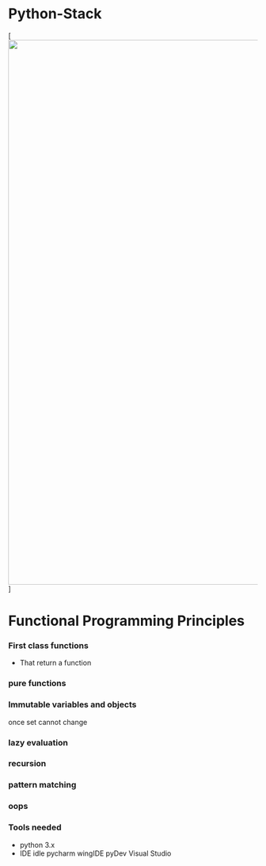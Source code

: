 # Python-Stack

<a name="CHEATSHEET">[<img src="https://www.latesthackingnews.com/wp-content/uploads/2014/11/best-python-cheatsheet.png" width="800px" height="1100px"/>]</a>



# Functional Programming Principles 
### First class functions 
- That return a function 
### pure functions 
### Immutable variables and objects
once set cannot change
### lazy evaluation 
### recursion
### pattern matching
### oops

### Tools needed
- python 3.x
- IDE idle pycharm wingIDE pyDev Visual Studio

